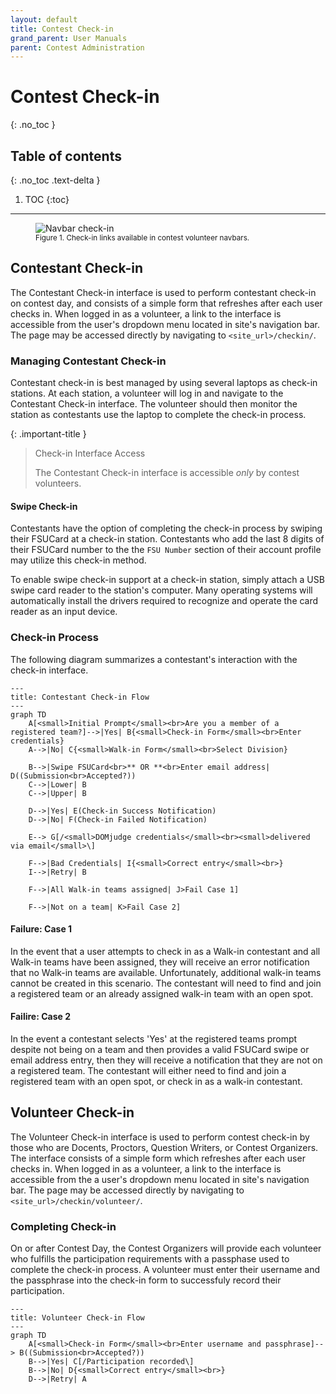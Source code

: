 ```yaml
---
layout: default
title: Contest Check-in
grand_parent: User Manuals
parent: Contest Administration
---
```


# Contest Check-in
{: .no_toc }

## Table of contents
{: .no_toc .text-delta }

1. TOC
{:toc}

---

<figure>
    <img src="{{site.url}}/assets/images/contest_administration/navbar_checkin.png?raw=true" alt="Navbar check-in"/>
    <figcaption><small>Figure 1. Check-in links available in contest volunteer navbars.</small></figcaption>
</figure>

## Contestant Check-in

The Contestant Check-in interface is used to perform contestant check-in on contest day, and consists of a simple form that refreshes after each user checks in. When logged in as a volunteer, a link to the interface is accessible from the user's dropdown menu located in site's navigation bar. The page may be accessed directly by navigating to `<site_url>/checkin/`.

### Managing Contestant Check-in

Contestant check-in is best managed by using several laptops as check-in stations. At each station, a volunteer will log in and navigate to the Contestant Check-in interface. The volunteer should then monitor the station as contestants use the laptop to complete the check-in process.

{: .important-title }
> Check-in Interface Access
>
> The Contestant Check-in interface is accessible *only* by contest volunteers.

#### Swipe Check-in

Contestants have the option of completing the check-in process by swiping their FSUCard at a check-in station. Contestants who add the last 8 digits of their FSUCard number to the the `FSU Number` section of their account profile may utilize this check-in method.

To enable swipe check-in support at a check-in station, simply attach a USB swipe card reader to the station's computer. Many operating systems will automatically install the drivers required to recognize and operate the card reader as an input device.

### Check-in Process

The following diagram summarizes a contestant's interaction with the check-in interface.


```mermaid
---
title: Contestant Check-in Flow
---
graph TD
    A[<small>Initial Prompt</small><br>Are you a member of a registered team?]-->|Yes| B{<small>Check-in Form</small><br>Enter credentials}
	A-->|No| C{<small>Walk-in Form</small><br>Select Division}

    B-->|Swipe FSUCard<br>** OR **<br>Enter email address| D((Submission<br>Accepted?))
    C-->|Lower| B
    C-->|Upper| B

    D-->|Yes| E(Check-in Success Notification)
    D-->|No| F(Check-in Failed Notification)

    E--> G[/<small>DOMjudge credentials</small><br><small>delivered via email</small>\]

    F-->|Bad Credentials| I{<small>Correct entry</small><br>}
    I-->|Retry| B

    F-->|All Walk-in teams assigned| J>Fail Case 1]

    F-->|Not on a team| K>Fail Case 2]
```

#### Failure: Case 1

In the event that a user attempts to check in as a Walk-in contestant and all Walk-in teams have been assigned, they will receive an error notification that no Walk-in teams are available. Unfortunately, additional walk-in teams cannot be created in this scenario. The contestant will need to find and join a registered team or an already assigned walk-in team with an open spot.

#### Failire: Case 2

In the event a contestant selects 'Yes' at the registered teams prompt despite not being on a team and then provides a valid FSUCard swipe or email address entry, then they will receive a notification that they are not on a registered team. The contestant will either need to find and join a registered team with an open spot, or check in as a walk-in contestant.

## Volunteer Check-in

The Volunteer Check-in interface is used to perform contest check-in by those who are Docents, Proctors, Question Writers, or Contest Organizers. The interface consists of a simple form which refreshes after each user checks in. When logged in as a volunteer, a link to the interface is accessible from the a user's dropdown menu located in site's navigation bar. The page may be accessed directly by navigating to `<site_url>/checkin/volunteer/`.

### Completing Check-in

On or after Contest Day, the Contest Organizers will provide each volunteer who fulfills the participation requirements with a passphase used to complete the check-in process. A volunteer must enter their username and the passphrase into the check-in form to successfuly record their participation.

```mermaid
---
title: Volunteer Check-in Flow
---
graph TD
    A[<small>Check-in Form</small><br>Enter username and passphrase]--> B((Submission<br>Accepted?))
    B-->|Yes| C[/Participation recorded\]
	B-->|No| D{<small>Correct entry</small><br>}
    D-->|Retry| A
``` 
